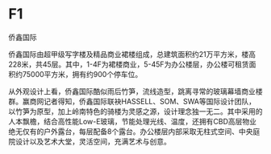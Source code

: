 # F1
侨鑫国际

侨鑫国际由超甲级写字楼及精品商业裙楼组成，总建筑面积约21万平方米，楼高228米，共45层。其中，1-4F为裙楼商业，5-45F为办公楼层，办公楼可租赁面积约75000平方米，拥有约900个停车位。 

从外观设计上看，侨鑫国际酷似雨后竹笋，流线造型，跳离寻常的玻璃幕墙商业楼群。赢商网记者得知，侨鑫国际联袂HASSELL、SOM、SWA等国际设计团队，以竹笋为原型，加上岭南特色的骑楼为灵感之源，设计理念独一无二。其中采用的人本飘檐，结合高性能Low-E玻璃，节能处理光线、温度，还拥有CBD高层物业绝无仅有的户外露台，每层配备8个露台。办公楼层内部采取无柱式空间、中央庭院设计以及艺术大堂，灵活空间，充满艺术与创意。
